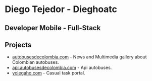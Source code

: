 # Diego Tejedor - Dieghoatc

## Developer Mobile - Full-Stack

## Projects

-  [autobusesdecolombia.com](https://autobusesdecolombia.com) - News and Multimedia gallery about Colombian autobuses.
-  [api.autobusesdecolombia.com](https://api.autobusesdecolombia.com) - Api autobuses. 
-  [yolegaho.com](https://yolehagoweb.vercel.app) - Casual task portal. 
